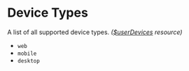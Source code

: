 # Device Types
A list of all supported device types. *([$userDevices](https://djs-bdscript.gitbook.io/docs/userdevices) resource)*
- `web`
- `mobile`
- `desktop`
